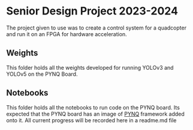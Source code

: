 # Senior Design Project 2023-2024
The project given to use was to create a control system for a quadcopter and run it on an FPGA for hardware acceleration.

## Weights
This folder holds all the weights developed for running YOLOv3 and YOLOv5 on the PYNQ Board.

## Notebooks
This folder holds all the notebooks to run code on the PYNQ board. Its expected that the PYNQ board has an image of [PYNQ](https://www.pynq.io/boards.html) framework added onto it. All current progress will be recorded here in a readme.md file